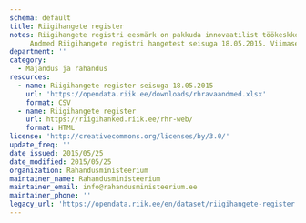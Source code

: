 ```yaml
---
schema: default
title: Riigihangete register
notes: Riigihangete registri eesmärk on pakkuda innovaatilist töökeskkonda hankijatele riigihangete korraldamiseks ning pakkujatele riigihangetel osalemiseks.
     Andmed Riigihangete registri hangetest seisuga 18.05.2015. Viimase seisu andmetest saab konkreetseid otsingutulemusi kasutajaliidese kaudu eksportides.
department: ''
category:
  - Majandus ja rahandus
resources:
  - name: Riigihangete register seisuga 18.05.2015
    url: 'https://opendata.riik.ee/downloads/rhravaandmed.xlsx'
    format: CSV
  - name: Riigihangete register
    url: https://riigihanked.riik.ee/rhr-web/
    format: HTML
license: 'http://creativecommons.org/licenses/by/3.0/'
update_freq: ''
date_issued: 2015/05/25
date_modified: 2015/05/25
organization: Rahandusministeerium
maintainer_name: Rahandusministeerium
maintainer_email: info@rahandusministeerium.ee
maintainer_phone: ''
legacy_url: 'https://opendata.riik.ee/en/dataset/riigihangete-register'
---
```

